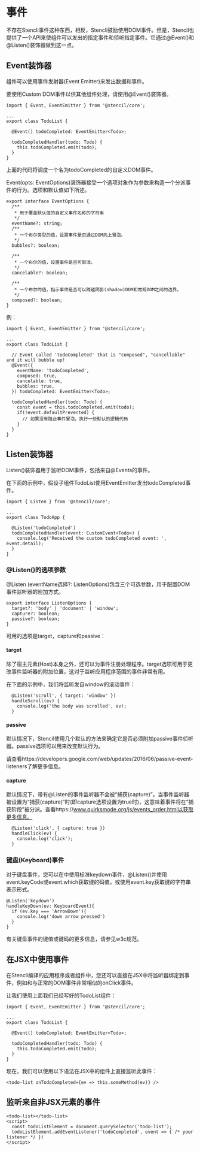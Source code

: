 # 事件

不存在Stencli事件这种东西，相反，Stencli鼓励使用DOM事件。但是，Stencil也提供了一个API来使组件可以发出的指定事件和侦听指定事件。它通过@Event()和@Listen()装饰器做到这一点。

## Event装饰器

组件可以使用事件发射器(Event Emitter)来发出数据和事件。

要使用Custom DOM事件以供其他组件处理，请使用@Event()装饰器。

```
import { Event, EventEmitter } from '@stencil/core';

...
export class TodoList {

  @Event() todoCompleted: EventEmitter<Todo>;

  todoCompletedHandler(todo: Todo) {
    this.todoCompleted.emit(todo);
  }
}
```

上面的代码将调度一个名为todoCompleted的自定义DOM事件。

Event(opts: EventOptions)装饰器接受一个选项对象作为参数来构造一个分派事件的行为。选项和默认值如下所述。

```
export interface EventOptions {
  /**
   * 用于覆盖默认值的自定义事件名称的字符串
   */
  eventName?: string;
  /**
   * 一个布尔类型的值，设置事件是否通过DOM向上冒泡。
   */
  bubbles?: boolean;

  /**
   * 一个布尔的值，设置事件是否可取消。
   */
  cancelable?: boolean;

  /**
   * 一个布尔的值，指示事件是否可以跨越阴影(shadow)DOM和常规DOM之间的边界。
   */
  composed?: boolean;
}
```

例：

```
import { Event, EventEmitter } from '@stencil/core';

...
export class TodoList {

  // Event called 'todoCompleted' that is "composed", "cancellable" and it will bubble up!
  @Event({
    eventName: 'todoCompleted',
    composed: true,
    cancelable: true,
    bubbles: true,
  }) todoCompleted: EventEmitter<Todo>;

  todoCompletedHandler(todo: Todo) {
    const event = this.todoCompleted.emit(todo);
    if(!event.defaultPrevented) {
      // 如果没有阻止事件冒泡，执行一些默认的逻辑代码
    }
  }
}
```

## Listen装饰器

Listen()装饰器用于监听DOM事件，包括来自@Events的事件。

在下面的示例中，假设子组件TodoList使用EventEmitter发出todoCompleted事件。

```
import { Listen } from '@stencil/core';

...
export class TodoApp {

  @Listen('todoCompleted')
  todoCompletedHandler(event: CustomEvent<Todo>) {
    console.log('Received the custom todoCompleted event: ', event.detail);
  }
}
```

### @Listen()的选项参数

@Listen (eventName选择?: ListenOptions)包含三个可选参数，用于配置DOM事件监听器的附加方式。

```
export interface ListenOptions {
  target?: 'body' | 'document' | 'window';
  capture?: boolean;
  passive?: boolean;
}
```

可用的选项是target，capture和passive：

#### target

除了宿主元素(Host)本身之外，还可以为事件注册处理程序。target选项可用于更改事件监听器的附加位置，这对于监听应用程序范围的事件非常有用。

在下面的示例中，我们将监听发自window的滚动事件：

```
  @Listen('scroll', { target: 'window' })
  handleScroll(ev) {
    console.log('the body was scrolled', ev);
  }

```

#### passive

默认情况下，Stencil使用几个默认的方法来确定它是否必须附加passive事件侦听器。passive选项可以用来改变默认行为。

请查看https://developers.google.com/web/updates/2016/06/passive-event-listeners了解更多信息。

#### capture

默认情况下，带有@Listen的事件监听器不会被“捕获(capture)”。当事件监听器被设置为“捕获(capture)“时(即capture选项设置为true时)，这意味着事件将在“捕获阶段”被分派。查看https://www.quirksmode.org/js/events_order.html以获取更多信息。

```
  @Listen('click', { capture: true })
  handleClick(ev) {
    console.log('click');
  }
```

### 键盘(Keyboard)事件

对于键盘事件，您可以在中使用标准keydown事件，@Listen()并使用event.keyCode或event.which获取键的码值，或使用event.key获取键的字符串表示形式。

```
@Listen('keydown')
handleKeyDown(ev: KeyboardEvent){
  if (ev.key === 'ArrowDown'){
    console.log('down arrow pressed')
  }
}
```

有关键盘事件的键值或键码的更多信息，请参见w3c规范。

## 在JSX中使用事件

在Stencli编译的应用程序或者组件中，您还可以直接在JSX中将监听器绑定到事件，例如和与正常的DOM事件非常相似的onClick事件。

让我们使用上面我们已经写好的TodoList组件：

```
import { Event, EventEmitter } from '@stencil/core';

...
export class TodoList {

  @Event() todoCompleted: EventEmitter<Todo>;

  todoCompletedHandler(todo: Todo) {
    this.todoCompleted.emit(todo);
  }
}
```

现在，我们可以使用以下语法在JSX中的组件上直接监听此事件：

```
<todo-list onTodoCompleted={ev => this.someMethod(ev)} />
```

## 监听来自非JSX元素的事件

```
<todo-list></todo-list>
<script>
  const todoListElement = document.querySelector('todo-list');
  todoListElement.addEventListener('todoCompleted', event => { /* your listener */ })
</script>
```